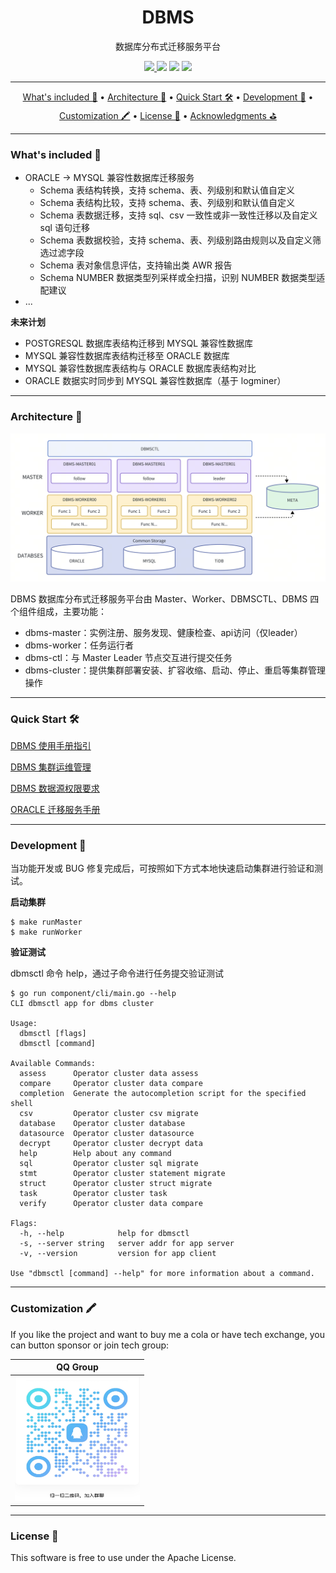 <h1 align="center">
  DBMS
</h1>

<p align="center">
数据库分布式迁移服务平台
</p>

<div align="center">
  <a href="https://github.com/wentaojin/dbms/actions">
		<img src="https://img.shields.io/github/actions/workflow/status/wentaojin/dbms/release.yml"/>
  </a>
  <img src="https://img.shields.io/github/license/wentaojin/dbms"/>
  <img src="https://img.shields.io/github/downloads/wentaojin/dbms/total">
  <img src="https://img.shields.io/github/issues/wentaojin/dbms">
</div>

-------
<p align="center">
    <a href="#whats-included-">What's included 🚀</a> &bull;
    <a href="#architecture-">Architecture 🌈</a> &bull;
    <a href="#quick-start-">Quick Start 🛠️</a> &bull;
    <a href="#development-">Development 🧬</a> &bull;
    <a href="#customization-">Customization 🖍️</a> &bull;
    <a href="#license-">License 📓</a> &bull;
    <a href="#acknowledgments-">Acknowledgments ⛳</a>
</p>

-------
### What's included 🚀

- ORACLE -> MYSQL 兼容性数据库迁移服务
  - Schema 表结构转换，支持 schema、表、列级别和默认值自定义
  - Schema 表结构比较，支持 schema、表、列级别和默认值自定义
  - Schema 表数据迁移，支持 sql、csv 一致性或非一致性迁移以及自定义 sql 语句迁移
  - Schema 表数据校验，支持 schema、表、列级别路由规则以及自定义筛选过滤字段
  - Schema 表对象信息评估，支持输出类 AWR 报告
  - Schema NUMBER 数据类型列采样或全扫描，识别 NUMBER 数据类型适配建议
- ...

**未来计划**
- POSTGRESQL 数据库表结构迁移到 MYSQL 兼容性数据库
- MYSQL 兼容性数据库表结构迁移至 ORACLE 数据库
- MYSQL 兼容性数据库表结构与 ORACLE 数据库表结构对比
- ORACLE 数据实时同步到 MYSQL 兼容性数据库（基于 logminer）

------
### Architecture 🌈

![DBMS ARCH](/image/dbms-arch.png "DBMS ARCH")

DBMS 数据库分布式迁移服务平台由 Master、Worker、DBMSCTL、DBMS 四个组件组成，主要功能：
- dbms-master：实例注册、服务发现、健康检查、api访问（仅leader）
- dbms-worker：任务运行者
- dbms-ctl：与 Master Leader 节点交互进行提交任务
- dbms-cluster：提供集群部署安装、扩容收缩、启动、停止、重启等集群管理操作

------
### Quick Start 🛠️

[DBMS 使用手册指引](doc/quick_start.md)

[DBMS 集群运维管理](doc/dbms_operation.md)

[DBMS 数据源权限要求](doc/dbms_permissions.md)

[ORACLE 迁移服务手册](doc/oracle_migrate_manual.md)

-------
### Development 🧬
当功能开发或 BUG 修复完成后，可按照如下方式本地快速启动集群进行验证和测试。

**启动集群**
```shell
$ make runMaster
$ make runWorker
```
**验证测试**

dbmsctl 命令 help，通过子命令进行任务提交验证测试
```shell
$ go run component/cli/main.go --help
CLI dbmsctl app for dbms cluster

Usage:
  dbmsctl [flags]
  dbmsctl [command]

Available Commands:
  assess      Operator cluster data assess
  compare     Operator cluster data compare
  completion  Generate the autocompletion script for the specified shell
  csv         Operator cluster csv migrate
  database    Operator cluster database
  datasource  Operator cluster datasource
  decrypt     Operator cluster decrypt data
  help        Help about any command
  sql         Operator cluster sql migrate
  stmt        Operator cluster statement migrate
  struct      Operator cluster struct migrate
  task        Operator cluster task
  verify      Operator cluster data compare

Flags:
  -h, --help            help for dbmsctl
  -s, --server string   server addr for app server
  -v, --version         version for app client

Use "dbmsctl [command] --help" for more information about a command.
```

-------
### Customization 🖍️
If you like the project and want to buy me a cola or have tech exchange, you can button sponsor or join tech group:

| QQ Group                                      |
|-----------------------------------------------|
| <img src="image/tech-exchange.jpg" height="200" width="200"/> |


-------
### License 📓

This software is free to use under the Apache License.
